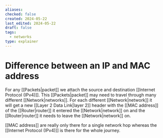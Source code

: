 ```yaml
---
aliases: 
checked: false
created: 2024-05-22
last_edited: 2024-05-22
draft: false
tags:
  - networks
type: explainer
---
```

# Difference between an IP and MAC address

For any [[Packets|packet]] we attach the source and destination [[Internet Protocol (IPv4)]]. This [[Packets|packet]] may need to travel through many different [[Network|networks]]. For each different [[Network|network]] it will get a new [[Layer 2 Data Link|layer 2]] header with the [[MAC address]] of the [[Router|router]] it entered the [[Network|network]] on and the [[Router|router]] it needs to leave the [[Network|network]] on.

[[MAC address]] are really only there for a single network hop whereas the [[Internet Protocol (IPv4)]] is there for the whole journey.
